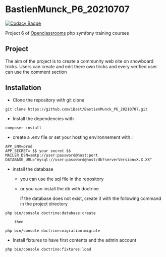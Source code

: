 # BastienMunck_P6_20210707

[![Codacy Badge](https://api.codacy.com/project/badge/Grade/ff6180a9244241b5b5652cd5263baef6)](https://app.codacy.com/gh/iBast/BastienMunck_P6_20210707?utm_source=github.com&utm_medium=referral&utm_content=iBast/BastienMunck_P6_20210707&utm_campaign=Badge_Grade_Settings)

Project 6 of [Openclassrooms](https://openclassrooms.com) php symfony training courses


## Project
The aim of the project is to create a community web site on snowboard tricks. 
Users can create and edit there own tricks and every verified user can use the comment section

## Installation
* Clone the repository with git clone

```console
git clone https://github.com/iBast/BastienMunck_P6_20210707.git
```

* Install the dependencies with
```console
composer install
```

* create a .env file or set your hosting environnement with : 
```
APP_ENV=prod
APP_SECRET= $$ your secret $$
MAILER_DSN=smtp://user:password@host:port
DATABASE_URL="mysql://user:password@host/db?serverVersion=X.X.XX"
```

* install the database
    * you can use the sql file in the repository 
    * or you can install the db with doctrine 

        if the database does not exist, create it with the following command in the project directory

```console
php bin/console doctrine:database:create
```

        then

```console
php bin/console doctrine:migration:migrate
```

* Install fixtures to have first contents and the admin account
```console
php bin/console doctrine:fixtures:load
```
